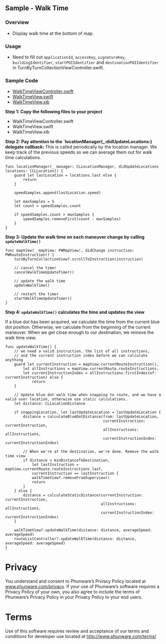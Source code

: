 ## Sample - Walk Time

### Overview
- Display walk time at the bottom of map.

### Usage

- Need to fill out `applicationId`, `accessKey`, `signatureKey`, `buildingIdentifier`, `startPOIIdentifier` and `destinationPOIIdentifier` in TurnByTurnCollectionViewController.swift.

### Sample Code
- [WalkTimeViewController.swift](./MapScenarios/Scenarios/WalkTimeViewController.swift)
- [WalkTimeView.swift](./MapScenarios/Shared/WalkTimeView/WalkTimeView.swift)
- [WalkTimeView.xib](./MapScenarios/Shared/WalkTimeView/WalkTimeView.xib)

**Step 1: Copy the following files to your project**

- WalkTimeViewController.swift
- WalkTimeView.swift
- WalkTimeView.xib

**Step 2: Pay attention to the `locationManager(_:didUpdateLocations:) delegate callback:**
This is called periodically by the location manager. We keep track of the previous speeds so we can average them out for walk time calculations.

```
func locationManager(_ manager: CLLocationManager, didUpdateLocations locations: [CLLocation]) {
    guard let lastLocation = locations.last else {
        return
    }
    
    speedSamples.append(lastLocation.speed)
    
    let maxSamples = 5
    let count = speedSamples.count
    
    if speedSamples.count > maxSamples {
        speedSamples.removeFirst(count - maxSamples)
    }
}
```

**Step 3: Update the walk time on each maneuver change by calling `updateWalkTime()`**

```
func mapView(_ mapView: PWMapView!, didChange instruction: PWRouteInstruction!) {
    turnByTurnCollectionView?.scrollToInstruction(instruction)
    
    // cancel the timer
    cancelWalkTimeUpdateTimer()
    
    // update the walk time
    updateWalkTime()
    
    // restart the timer
    startWalkTimeUpdateTimer()
}
```

**Step 4: `updateWalkTime()` calculates the time and updates the view**

If a blue dot has been acquired, we calculate the time from the current blue dot position. Otherwise, we calculate from the beginning of the current maneuver. When we get close enough to our destination, we remove the walk time view.
```
func updateWalkTime() {
    // we need a valid instruction, the list of all instructions,
    // and the current instruction index before we can calculate anything
    guard let currentInstruction = mapView.currentRouteInstruction(),
        let allInstructions = mapView.currentRoute.routeInstructions,
        let currentInstructionIndex = allInstructions.firstIndex(of: currentInstruction) else {
            return
    }
    
    // Update blue dot walk time when snapping to route, and we have a valid user location, otherwise use static calculations.
    let distance: CLLocationDistance
    
    if snappingLocation, let lastUpdateLocation = lastUpdateLocation {
        distance = calculateBlueDotDistance(from: lastUpdateLocation,
                                            currentInstruction: currentInstruction,
                                            allInstructions: allInstructions,
                                            currentInstructionIndex: currentInstructionIndex)
        
        // When we're at the destination, we're done. Remove the walk time view
        if distance < minDistanceToDestination,
            let lastInstruction = mapView.currentRoute.routeInstructions.last,
            currentInstruction == lastInstruction {
            walkTimeView?.removeFromSuperview()
            return
        }
    } else {
        distance = calculateStaticDistance(currentInstruction: currentInstruction,
                                           allInstructions: allInstructions,
                                           currentInstructionIndex: currentInstructionIndex)
    }
    
    walkTimeView?.updateWalkTime(distance: distance, averageSpeed: averageSpeed)
    routeListController?.updateWalkTime(distance: distance, averageSpeed: averageSpeed)
}

```

# Privacy
You understand and consent to Phunware’s Privacy Policy located at www.phunware.com/privacy. If your use of Phunware’s software requires a Privacy Policy of your own, you also agree to include the terms of Phunware’s Privacy Policy in your Privacy Policy to your end users.

# Terms
Use of this software requires review and acceptance of our terms and conditions for developer use located at http://www.phunware.com/terms/
